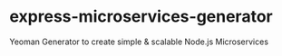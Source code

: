 # express-microservices-generator
Yeoman Generator to create simple &amp; scalable Node.js Microservices
